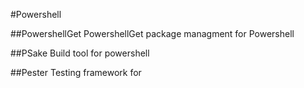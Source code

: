 

#Powershell 

##PowershellGet
PowershellGet package managment for Powershell

##PSake
Build tool for powershell

##Pester
Testing framework for 

